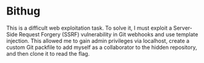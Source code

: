 # Bithug
This is a difficult web exploitation task. To solve it, I must exploit a Server-Side Request Forgery (SSRF) vulnerability in Git webhooks and use template injection. This allowed me to gain admin privileges via localhost, create a custom Git packfile to add myself as a collaborator to the hidden repository, and then clone it to read the flag.
